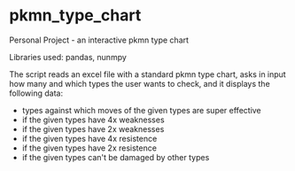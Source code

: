 # pkmn_type_chart
Personal Project - an interactive pkmn type chart

Libraries used: pandas, nunmpy

The script reads an excel file with a standard pkmn type chart,
asks in input how many and which types the user wants to check,
and it displays the following data:

- types against which moves of the given types are super effective
- if the given types have 4x weaknesses
- if the given types have 2x weaknesses
- if the given types have 4x resistence
- if the given types have 2x resistence
- if the given types can't be damaged by other types
